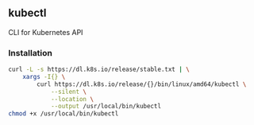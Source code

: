 ## kubectl

CLI for Kubernetes API

### Installation

```bash
curl -L -s https://dl.k8s.io/release/stable.txt | \
    xargs -I{} \
        curl https://dl.k8s.io/release/{}/bin/linux/amd64/kubectl \
            --silent \
            --location \
            --output /usr/local/bin/kubectl
chmod +x /usr/local/bin/kubectl
```
